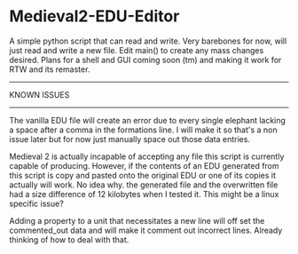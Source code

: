 # Medieval2-EDU-Editor
A simple python script that can read and write. Very barebones for now, will just read and write a new file.
Edit main() to create any mass changes desired. Plans for a shell and GUI coming soon (tm) and making it work for RTW and its remaster.

*************
KNOWN ISSUES
*************

The vanilla EDU file will create an error due to every single elephant lacking a space after
a comma in the formations line. I will make it so that's a non issue later but for now just manually
space out those data entries.

Medieval 2 is actually incapable of accepting any file this script is currently capable of producing. However,
if the contents of an EDU generated from this script is copy and pasted onto the original EDU or one of its 
copies it actually will work. No idea why. the generated file and the overwritten file had a size difference
of 12 kilobytes when I tested it. This might be a linux specific issue?

Adding a property to a unit that necessitates a new line will off set the commented_out data and will
make it comment out incorrect lines. Already thinking of how to deal with that.
